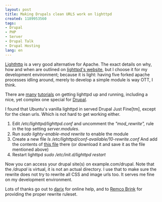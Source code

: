 ```yaml
---
layout: post
title: Making Drupals clean URLS work on lighttpd
created: 1189953560
tags:
- Drupal
- PHP
- Server
- Drupal Talk
- Drupal Hosting
lang: en
---
```

<a href="http://www.lighttpd.net">Lighthttp</a> is a very good alternative for Apache. The exact details on why, how and when are outlined on <a href="http://www.lighttpd.net/benchmark">lighttpd's website</a>, but I choose it for my development environment; because it is light: having five forked apache processes idling around, merely to develop a simple module is way OTT, I think.

There are <a href="http://trac.lighttpd.net/trac/wiki/TutorialInstallation">many</a> <a href="http://www.howtoforge.com/lighttpd_mysql_php_debian_etch">tutorials</a> on getting lighttpd up and running, including a nice, yet complex one special for <a href="http://www.morphir.com/Lighttpd-Install-and-configuration-for-Drupal-with-clean-url">Drupal</a>.

I found that Ubuntu's vanilla lighttpd in served Drupal Just Fine[tm], except for the clean urls. Which is not hard to get working either.

1. Edit _/etc/lighttpd/lighttpd.conf_ and uncomment the _"mod\_rewrite",_ rule in the top setting _server.modules_.
2. Run _sudo lighty-enable-mod rewrite_ to enable the module
3. Create a new file _ls /etc/lighttpd/conf-available/10-rewrite.conf_ And add the contents of <a href="http://webschuur.com/sites/webschuur.com/files/10-rewrite.conf_.txt">this file</a> there (or download it and save it as the file mentioned above)
4. Restart lighttpd _sudo /etc/init.d/lighttpd restart_

Now you can access your drupal site(s) on example.com/drupal. Note that the _/drupal_ is virtual, it is not an actual directory. I use that to make sure the rewrite does not try to rewrite all CSS and image urls too.
It serves me fine on my development environment.

Lots of thanks go out to <a href="http://pixel.global-banlist.de">darix</a> for online help, and to <a href="http://rc6.org/">Remco Brink</a> for providing the proper rewrite ruleset.
